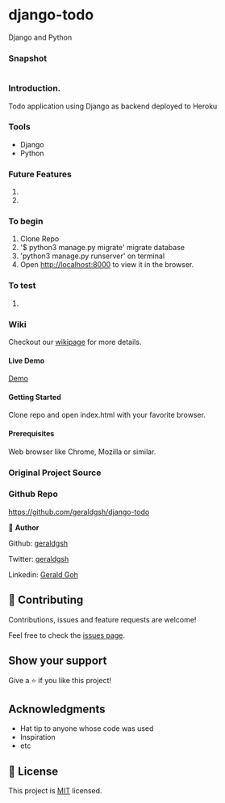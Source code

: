# django-todo
Django and Python

### Snapshot

![]()

### Introduction.

Todo application using Django as backend deployed to Heroku

### Tools

* Django
* Python

### Future Features

1. 
2. 

### To begin

1. Clone Repo
2. '$ python3 manage.py migrate' migrate database
3. 'python3 manage.py runserver' on terminal
4. Open [http://localhost:8000](http://localhost:8000) to view it in the browser.

### To test

1. 

### Wiki

Checkout our [wikipage](https://github.com/geraldgsh/django-todo/wiki) for more details. 

#### Live Demo
[Demo](https://djangotodo-app.herokuapp.com)

#### Getting Started
Clone repo and open index.html with your favorite browser.

#### Prerequisites
Web browser like Chrome, Mozilla or similar.

### Original Project Source


### Github Repo
https://github.com/geraldgsh/django-todo

👤 **Author**

Github: [geraldgsh](https://github.com/geraldgsh)

Twitter: [geraldgsh](https://twitter.com/geraldgsh)

Linkedin: [Gerald Goh](https://www.linkedin.com/geraldgsh)

## 🤝 Contributing
Contributions, issues and feature requests are welcome!

Feel free to check the [issues page](https://github.com/geraldgsh/django-todo/issues).

## Show your support

Give a ⭐️ if you like this project!

## Acknowledgments

- Hat tip to anyone whose code was used
- Inspiration
- etc

## 📝 License

This project is [MIT](lic.url) licensed.